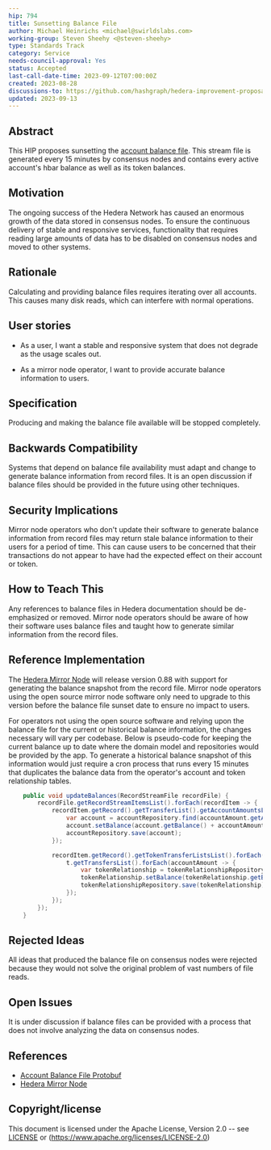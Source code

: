 ```yaml
---
hip: 794
title: Sunsetting Balance File
author: Michael Heinrichs <michael@swirldslabs.com>
working-group: Steven Sheehy <@steven-sheehy>
type: Standards Track
category: Service
needs-council-approval: Yes
status: Accepted
last-call-date-time: 2023-09-12T07:00:00Z
created: 2023-08-28
discussions-to: https://github.com/hashgraph/hedera-improvement-proposal/discussions/798
updated: 2023-09-13
---
```


## Abstract

This HIP proposes sunsetting the [account balance file](https://github.com/hashgraph/hedera-protobufs/blob/main/streams/account_balance_file.proto). This stream file is generated every 15 minutes by consensus nodes and contains every active account's hbar balance as well as its token balances.

## Motivation

The ongoing success of the Hedera Network has caused an enormous growth of the data stored in consensus nodes. To ensure the continuous delivery of stable and responsive services, functionality that requires reading large amounts of data has to be disabled on consensus nodes and moved to other systems.

## Rationale

Calculating and providing balance files requires iterating over all accounts. This causes many disk reads, which can interfere with normal operations.

## User stories

* As a user, I want a stable and responsive system that does not degrade as the usage scales out.

* As a mirror node operator, I want to provide accurate balance information to users.
  
## Specification

Producing and making the balance file available will be stopped completely.

## Backwards Compatibility

Systems that depend on balance file availability must adapt and change to generate balance information from record files. It is an open discussion if balance files should be provided in the future using other techniques.

## Security Implications

Mirror node operators who don't update their software to generate balance information from record files may return stale balance information to their users for a period of time. This can cause users to be concerned that their transactions do not appear to have had the expected effect on their account or token.

## How to Teach This

Any references to balance files in Hedera documentation should be de-emphasized or removed. Mirror node operators should be aware of how their software uses balance files and taught how to generate similar information from the record files.

## Reference Implementation

The [Hedera Mirror Node](https://github.com/hashgraph/hedera-mirror-node) will release version 0.88 with support for generating the balance snapshot from the record file. Mirror node operators using the open source mirror node software only need to upgrade to this version before the balance file sunset date to ensure no impact to users.

For operators not using the open source software and relying upon the balance file for the current or historical balance information, the changes necessary will vary per codebase. Below is pseudo-code for keeping the current balance up to date where the domain model and repositories would be provided by the app. To generate a historical balance snapshot of this information would just require a cron process that runs every 15 minutes that duplicates the balance data from the operator's account and token relationship tables.

```java
    public void updateBalances(RecordStreamFile recordFile) {
        recordFile.getRecordStreamItemsList().forEach(recordItem -> {
            recordItem.getRecord().getTransferList().getAccountAmountsList().forEach(accountAmount -> {
                var account = accountRepository.find(accountAmount.getAccountID());
                account.setBalance(account.getBalance() + accountAmount.getAmount());
                accountRepository.save(account);
            });

            recordItem.getRecord().getTokenTransferListsList().forEach(t -> {
                t.getTransfersList().forEach(accountAmount -> {
                    var tokenRelationship = tokenRelationshipRepository.find(t.getToken(), accountAmount.getAccountID());
                    tokenRelationship.setBalance(tokenRelationship.getBalance() + accountAmount.getAmount());
                    tokenRelationshipRepository.save(tokenRelationship);
                });
            });
        });
    }
```

## Rejected Ideas

All ideas that produced the balance file on consensus nodes were rejected because they would not solve the original problem of vast numbers of file reads.

## Open Issues

It is under discussion if balance files can be provided with a process that does not involve analyzing the data on consensus nodes.

## References

* [Account Balance File Protobuf](https://github.com/hashgraph/hedera-protobufs/blob/main/streams/account_balance_file.proto)
* [Hedera Mirror Node](https://github.com/hashgraph/hedera-mirror-node)

## Copyright/license

This document is licensed under the Apache License, Version 2.0 -- see [LICENSE](../LICENSE) or (https://www.apache.org/licenses/LICENSE-2.0)
